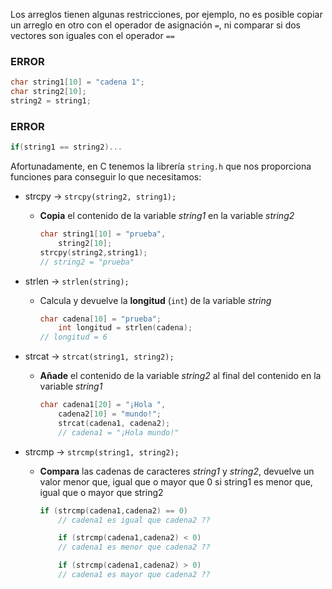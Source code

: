 Los arreglos tienen algunas restricciones, por ejemplo, no es posible copiar un arreglo en otro con el operador de asignación `=`, ni comparar si dos vectores son iguales con el operador `==` 
### ERROR
```c
char string1[10] = "cadena 1";
char string2[10];
string2 = string1;
```
### ERROR
```c
if(string1 == string2)...
```
Afortunadamente, en C tenemos la librería `string.h` que nos proporciona funciones para conseguir lo que necesitamos:

- strcpy → `strcpy(string2, string1);` 
  - **Copia** el contenido de la variable *string1* en la variable *string2*
    
    ```c
    char string1[10] = "prueba",
        string2[10];
    strcpy(string2,string1);
    // string2 = "prueba"
    ```
- strlen → `strlen(string);` 
  - Calcula y devuelve la **longitud** (`int`) de la variable *string*
    
    ```c
    char cadena[10] = "prueba";
        int longitud = strlen(cadena);
    // longitud = 6
    ```
- strcat → `strcat(string1, string2);` 
  - **Añade** el contenido de la variable *string2* al final del contenido en la variable *string1*
    
    ```c
    char cadena1[20] = "¡Hola ",
        cadena2[10] = "mundo!";
        strcat(cadena1, cadena2);
        // cadena1 = "¡Hola mundo!"
    ```
- strcmp → `strcmp(string1, string2);` 
  - **Compara** las cadenas de caracteres *string1* y *string2*, devuelve un valor menor que, igual que o mayor que 0 si string1 es menor que, igual que o mayor que string2
    
    ```c
    if (strcmp(cadena1,cadena2) == 0)
        // cadena1 es igual que cadena2 ??
    
        if (strcmp(cadena1,cadena2) < 0)
        // cadena1 es menor que cadena2 ??
    
        if (strcmp(cadena1,cadena2) > 0)
        // cadena1 es mayor que cadena2 ??
    ```